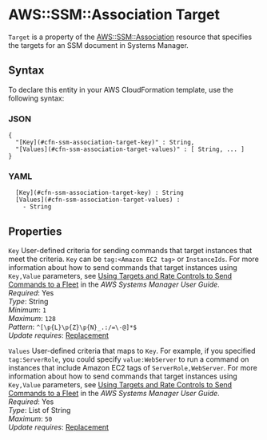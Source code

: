 # AWS::SSM::Association Target<a name="aws-properties-ssm-association-target"></a>

 `Target` is a property of the [AWS::SSM::Association](https://docs.aws.amazon.com/AWSCloudFormation/latest/UserGuide/aws-resource-ssm-association.html) resource that specifies the targets for an SSM document in Systems Manager\. 

## Syntax<a name="aws-properties-ssm-association-target-syntax"></a>

To declare this entity in your AWS CloudFormation template, use the following syntax:

### JSON<a name="aws-properties-ssm-association-target-syntax.json"></a>

```
{
  "[Key](#cfn-ssm-association-target-key)" : String,
  "[Values](#cfn-ssm-association-target-values)" : [ String, ... ]
}
```

### YAML<a name="aws-properties-ssm-association-target-syntax.yaml"></a>

```
﻿  [Key](#cfn-ssm-association-target-key) : String
﻿  [Values](#cfn-ssm-association-target-values) : 
    - String
```

## Properties<a name="aws-properties-ssm-association-target-properties"></a>

`Key`  <a name="cfn-ssm-association-target-key"></a>
User\-defined criteria for sending commands that target instances that meet the criteria\. `Key` can be `tag:<Amazon EC2 tag>` or `InstanceIds`\. For more information about how to send commands that target instances using `Key,Value` parameters, see [Using Targets and Rate Controls to Send Commands to a Fleet](https://docs.aws.amazon.com/systems-manager/latest/userguide/send-commands-multiple.html#send-commands-targeting) in the *AWS Systems Manager User Guide*\.  
*Required*: Yes  
*Type*: String  
*Minimum*: `1`  
*Maximum*: `128`  
*Pattern*: `^[\p{L}\p{Z}\p{N}_.:/=\-@]*$`  
*Update requires*: [Replacement](https://docs.aws.amazon.com/AWSCloudFormation/latest/UserGuide/using-cfn-updating-stacks-update-behaviors.html#update-replacement)

`Values`  <a name="cfn-ssm-association-target-values"></a>
User\-defined criteria that maps to `Key`\. For example, if you specified `tag:ServerRole`, you could specify `value:WebServer` to run a command on instances that include Amazon EC2 tags of `ServerRole,WebServer`\. For more information about how to send commands that target instances using `Key,Value` parameters, see [Using Targets and Rate Controls to Send Commands to a Fleet](https://docs.aws.amazon.com/systems-manager/latest/userguide/send-commands-multiple.html) in the *AWS Systems Manager User Guide*\.  
*Required*: Yes  
*Type*: List of String  
*Maximum*: `50`  
*Update requires*: [Replacement](https://docs.aws.amazon.com/AWSCloudFormation/latest/UserGuide/using-cfn-updating-stacks-update-behaviors.html#update-replacement)